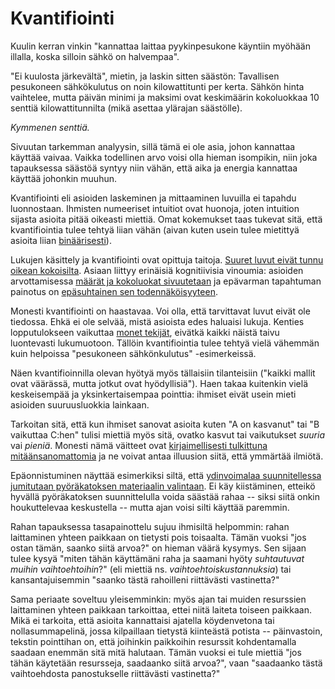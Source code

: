 # Kvantifiointi

Kuulin kerran vinkin "kannattaa laittaa pyykinpesukone käyntiin myöhään illalla, koska silloin sähkö on halvempaa".

"Ei kuulosta järkevältä", mietin, ja laskin sitten säästön: Tavallisen pesukoneen sähkökulutus on noin kilowattitunti per kerta. Sähkön hinta vaihtelee, mutta päivän minimi ja maksimi ovat keskimäärin kokoluokkaa 10 senttiä kilowattitunnilta (mikä asettaa ylärajan säästölle).

*Kymmenen senttiä.*

Sivuutan tarkemman analyysin, sillä tämä ei ole asia, johon kannattaa käyttää vaivaa. Vaikka todellinen arvo voisi olla hieman isompikin, niin joka tapauksessa säästöä syntyy niin vähän, että aika ja energia kannattaa käyttää johonkin muuhun.

Kvantifiointi eli asioiden laskeminen ja mittaaminen luvuilla ei tapahdu luonnostaan. Ihmisten numeeriset intuitiot ovat huonoja, joten intuition sijasta asioita pitää oikeasti miettiä. Omat kokemukset taas tukevat sitä, että kvantifiointia tulee tehtyä liian vähän (aivan kuten usein tulee mietittyä asioita liian [binäärisesti](/epi/binaarinen_jakauma)).

Lukujen käsittely ja kvantifiointi ovat opittuja taitoja. [Suuret luvut eivät tunnu oikean kokoisilta](https://xkcd.com/2091/). Asiaan liittyy erinäisiä kognitiivisia vinoumia: asioiden arvottamisessa [määrät ja kokoluokat sivuutetaan](https://en.wikipedia.org/wiki/Scope_neglect) ja epävarman tapahtuman painotus on [epäsuhtainen sen todennäköisyyteen](/epi/epa_II).

Monesti kvantifiointi on haastavaa. Voi olla, että tarvittavat luvut eivät ole tiedossa. Ehkä ei ole selvää, mistä asioista edes haluaisi lukuja. Kenties lopputulokseen vaikuttaa [monet tekijät](/epi/yksi_muuttuja), eivätkä kaikki näistä taivu luontevasti lukumuotoon. Tällöin kvantifiointia tulee tehtyä vielä vähemmän kuin helpoissa "pesukoneen sähkönkulutus" -esimerkeissä.

Näen kvantifioinnilla olevan hyötyä myös tällaisiin tilanteisiin ("kaikki mallit ovat väärässä, mutta jotkut ovat hyödyllisiä"). Haen takaa kuitenkin vielä keskeisempää ja yksinkertaisempaa pointtia: ihmiset eivät usein mieti asioiden suuruusluokkia lainkaan.

Tarkoitan sitä, että kun ihmiset sanovat asioita kuten "A on kasvanut" tai "B vaikuttaa C:hen" tulisi miettiä myös sitä, ovatko kasvut tai vaikutukset *suuria* vai *pieniä*. Monesti nämä väitteet ovat [kirjaimellisesti tulkittuna mitäänsanomattomia](/epi/matala_informaatio) ja ne voivat antaa illuusion siitä, että ymmärtää ilmiötä.

Epäonnistuminen näyttää esimerkiksi siltä, että [ydinvoimalaa suunnitellessa jumitutaan pyöräkatoksen materiaalin valintaan](https://en.wikipedia.org/wiki/Law_of_triviality). Ei käy kiistäminen, etteikö hyvällä pyöräkatoksen suunnittelulla voida säästää rahaa -- siksi siitä onkin houkuttelevaa keskustella -- mutta ajan voisi silti käyttää paremmin.

Rahan tapauksessa tasapainottelu sujuu ihmisiltä helpommin: rahan laittaminen yhteen paikkaan on tietysti pois toisaalta. Tämän vuoksi "jos ostan tämän, saanko siitä arvoa?" on hieman väärä kysymys. Sen sijaan tulee kysyä "miten tähän käyttämäni raha ja saamani hyöty *suhtautuvat muihin vaihtoehtoihin*?" (eli miettiä ns. *vaihtoehtoiskustannuksia*) tai kansantajuisemmin "saanko tästä rahoilleni riittävästi vastinetta?"

Sama periaate soveltuu yleisemminkin: myös ajan tai muiden resurssien laittaminen yhteen paikkaan tarkoittaa, ettei niitä laiteta toiseen paikkaan. Mikä ei tarkoita, että asioita kannattaisi ajatella köydenvetona tai nollasummapelinä, jossa kilpaillaan tietystä kiinteästä potista -- päinvastoin, tekstin pointtihan on, että joihinkin paikkoihin resurssit kohdentamalla saadaan enemmän sitä mitä halutaan. Tämän vuoksi ei tule miettiä "jos tähän käytetään resursseja, saadaanko siitä arvoa?", vaan "saadaanko tästä vaihtoehdosta panostukselle riittävästi vastinetta?"
